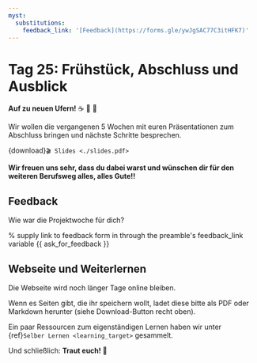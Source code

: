 ```yaml
---
myst:
  substitutions:
    feedback_link: '[Feedback](https://forms.gle/ywJgSAC77C3itHFK7)'
---
```

# Tag 25: Frühstück, Abschluss und Ausblick

**Auf zu neuen Ufern!** ☕ 🥐 🚀

Wir wollen die vergangenen 5 Wochen mit euren Präsentationen zum
Abschluss bringen und nächste Schritte besprechen.

{download}`🎬 Slides <./slides.pdf>`

**Wir freuen uns sehr, dass du dabei warst und wünschen dir für
den weiteren Berufsweg alles, alles Gute!!**

## Feedback

Wie war die Projektwoche für dich?

% supply link to feedback form in through the preamble's feedback_link variable
{{ ask_for_feedback }}

## Webseite und Weiterlernen

Die Webseite wird noch länger Tage online bleiben.

Wenn es Seiten gibt, die ihr speichern wollt, ladet diese bitte
als PDF oder Markdown herunter (siehe Download-Button recht oben).

Ein paar Ressourcen zum eigenständigen Lernen haben wir
unter {ref}`Selber Lernen <learning_target>` gesammelt.

Und schließlich: **Traut euch! 🌟**
